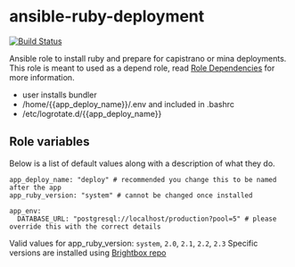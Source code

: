# ansible-ruby-deployment

[![Build Status](https://travis-ci.org/grantspeelman/ansible-ruby-deployment.svg?branch=master)](https://travis-ci.org/grantspeelman/ansible-ruby-deployment)

Ansible role to install ruby and prepare for capistrano or mina deployments.
This role is meant to used as a depend role, 
read [Role Dependencies](http://docs.ansible.com/ansible/playbooks_roles.html#role-dependencies)
for more information.

 * user installs bundler
 * /home/{{app_deploy_name}}/.env and included in .bashrc 
 * /etc/logrotate.d/{{app_deploy_name}}
 
## Role variables

Below is a list of default values along with a description of what they do.

```
app_deploy_name: "deploy" # recommended you change this to be named after the app
app_ruby_version: "system" # cannot be changed once installed

app_env:
  DATABASE_URL: "postgresql://localhost/production?pool=5" # please override this with the correct details
```

Valid values for app_ruby_version: `system`, `2.0`, `2.1`, `2.2`, `2.3`
Specific versions are installed using [Brightbox repo](https://www.brightbox.com/docs/ruby/ubuntu/)